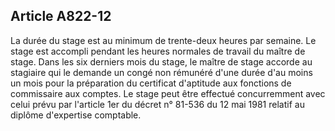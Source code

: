 Article A822-12
----
La durée du stage est au minimum de trente-deux heures par semaine. Le stage est
accompli pendant les heures normales de travail du maître de stage. Dans les six
derniers mois du stage, le maître de stage accorde au stagiaire qui le demande
un congé non rémunéré d'une durée d'au moins un mois pour la préparation du
certificat d'aptitude aux fonctions de commissaire aux comptes. Le stage peut
être effectué concurremment avec celui prévu par l'article 1er du décret n°
81-536 du 12 mai 1981 relatif au diplôme d'expertise comptable.
